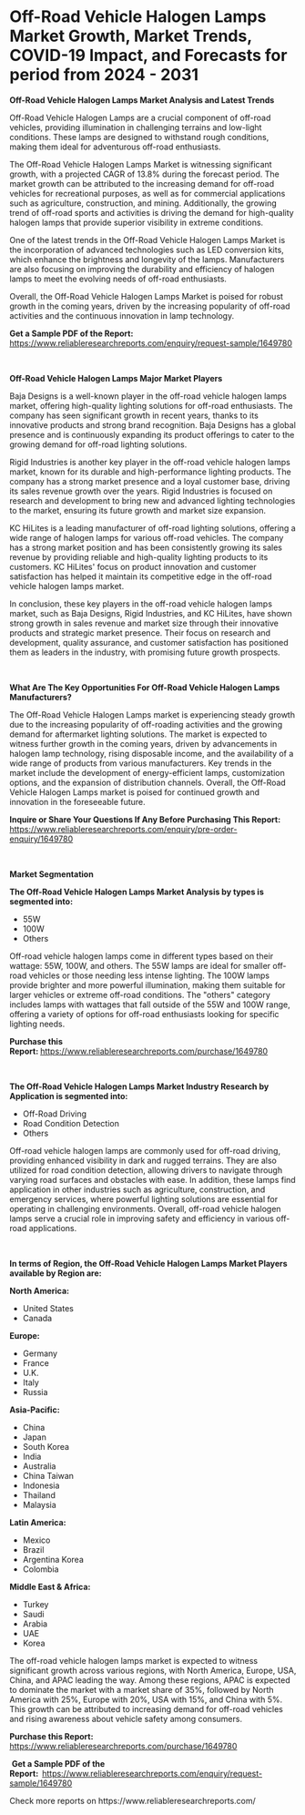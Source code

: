 <p><h1>Off-Road Vehicle Halogen Lamps Market Growth, Market Trends, COVID-19 Impact, and Forecasts for period from 2024 - 2031</h1></p><p><strong>Off-Road Vehicle Halogen Lamps Market Analysis and Latest Trends</strong></p>
<p><p>Off-Road Vehicle Halogen Lamps are a crucial component of off-road vehicles, providing illumination in challenging terrains and low-light conditions. These lamps are designed to withstand rough conditions, making them ideal for adventurous off-road enthusiasts.</p><p>The Off-Road Vehicle Halogen Lamps Market is witnessing significant growth, with a projected CAGR of 13.8% during the forecast period. The market growth can be attributed to the increasing demand for off-road vehicles for recreational purposes, as well as for commercial applications such as agriculture, construction, and mining. Additionally, the growing trend of off-road sports and activities is driving the demand for high-quality halogen lamps that provide superior visibility in extreme conditions.</p><p>One of the latest trends in the Off-Road Vehicle Halogen Lamps Market is the incorporation of advanced technologies such as LED conversion kits, which enhance the brightness and longevity of the lamps. Manufacturers are also focusing on improving the durability and efficiency of halogen lamps to meet the evolving needs of off-road enthusiasts.</p><p>Overall, the Off-Road Vehicle Halogen Lamps Market is poised for robust growth in the coming years, driven by the increasing popularity of off-road activities and the continuous innovation in lamp technology.</p></p>
<p><strong>Get a Sample PDF of the Report:&nbsp;</strong> <a href="https://www.reliableresearchreports.com/enquiry/request-sample/1649780">https://www.reliableresearchreports.com/enquiry/request-sample/1649780</a></p>
<p>&nbsp;</p>
<p><strong>Off-Road Vehicle Halogen Lamps Major Market Players</strong></p>
<p><p>Baja Designs is a well-known player in the off-road vehicle halogen lamps market, offering high-quality lighting solutions for off-road enthusiasts. The company has seen significant growth in recent years, thanks to its innovative products and strong brand recognition. Baja Designs has a global presence and is continuously expanding its product offerings to cater to the growing demand for off-road lighting solutions.</p><p>Rigid Industries is another key player in the off-road vehicle halogen lamps market, known for its durable and high-performance lighting products. The company has a strong market presence and a loyal customer base, driving its sales revenue growth over the years. Rigid Industries is focused on research and development to bring new and advanced lighting technologies to the market, ensuring its future growth and market size expansion.</p><p>KC HiLites is a leading manufacturer of off-road lighting solutions, offering a wide range of halogen lamps for various off-road vehicles. The company has a strong market position and has been consistently growing its sales revenue by providing reliable and high-quality lighting products to its customers. KC HiLites' focus on product innovation and customer satisfaction has helped it maintain its competitive edge in the off-road vehicle halogen lamps market.</p><p>In conclusion, these key players in the off-road vehicle halogen lamps market, such as Baja Designs, Rigid Industries, and KC HiLites, have shown strong growth in sales revenue and market size through their innovative products and strategic market presence. Their focus on research and development, quality assurance, and customer satisfaction has positioned them as leaders in the industry, with promising future growth prospects.</p></p>
<p>&nbsp;</p>
<p><strong>What Are The Key Opportunities For Off-Road Vehicle Halogen Lamps Manufacturers?</strong></p>
<p><p>The Off-Road Vehicle Halogen Lamps market is experiencing steady growth due to the increasing popularity of off-roading activities and the growing demand for aftermarket lighting solutions. The market is expected to witness further growth in the coming years, driven by advancements in halogen lamp technology, rising disposable income, and the availability of a wide range of products from various manufacturers. Key trends in the market include the development of energy-efficient lamps, customization options, and the expansion of distribution channels. Overall, the Off-Road Vehicle Halogen Lamps market is poised for continued growth and innovation in the foreseeable future.</p></p>
<p><strong>Inquire or Share Your Questions If Any Before Purchasing This Report:</strong> <a href="https://www.reliableresearchreports.com/enquiry/pre-order-enquiry/1649780">https://www.reliableresearchreports.com/enquiry/pre-order-enquiry/1649780</a></p>
<p>&nbsp;</p>
<p><strong>Market Segmentation</strong></p>
<p><strong>The Off-Road Vehicle Halogen Lamps Market Analysis by types is segmented into:</strong></p>
<p><ul><li>55W</li><li>100W</li><li>Others</li></ul></p>
<p><p>Off-road vehicle halogen lamps come in different types based on their wattage: 55W, 100W, and others. The 55W lamps are ideal for smaller off-road vehicles or those needing less intense lighting. The 100W lamps provide brighter and more powerful illumination, making them suitable for larger vehicles or extreme off-road conditions. The "others" category includes lamps with wattages that fall outside of the 55W and 100W range, offering a variety of options for off-road enthusiasts looking for specific lighting needs.</p></p>
<p><strong>Purchase this Report:&nbsp;</strong><a href="https://www.reliableresearchreports.com/purchase/1649780">https://www.reliableresearchreports.com/purchase/1649780</a></p>
<p>&nbsp;</p>
<p><strong>The Off-Road Vehicle Halogen Lamps Market Industry Research by Application is segmented into:</strong></p>
<p><ul><li>Off-Road Driving</li><li>Road Condition Detection</li><li>Others</li></ul></p>
<p><p>Off-road vehicle halogen lamps are commonly used for off-road driving, providing enhanced visibility in dark and rugged terrains. They are also utilized for road condition detection, allowing drivers to navigate through varying road surfaces and obstacles with ease. In addition, these lamps find application in other industries such as agriculture, construction, and emergency services, where powerful lighting solutions are essential for operating in challenging environments. Overall, off-road vehicle halogen lamps serve a crucial role in improving safety and efficiency in various off-road applications.</p></p>
<p>&nbsp;</p>
<p><strong>In terms of Region, the Off-Road Vehicle Halogen Lamps Market Players available by Region are:</strong></p>
<p>
    <p> <strong> North America: </strong>
        <ul>
            <li>United States</li>
            <li>Canada</li>
        </ul>
        </p> 
    <p> <strong> Europe: </strong>
        <ul>
            <li>Germany</li>
            <li>France</li>
            <li>U.K.</li>
            <li>Italy</li>
            <li>Russia</li>
        </ul>
        </p> 
    <p> <strong> Asia-Pacific: </strong>
        <ul>
            <li>China</li>
            <li>Japan</li>
            <li>South Korea</li>
            <li>India</li>
            <li>Australia</li>
            <li>China Taiwan</li>
            <li>Indonesia</li>
            <li>Thailand</li>
            <li>Malaysia</li>
        </ul>
        </p> 
    <p> <strong> Latin America: </strong>
        <ul>
            <li>Mexico</li>
            <li>Brazil</li>
            <li>Argentina Korea</li>
            <li>Colombia</li>
        </ul>
        </p> 
    <p> <strong> Middle East & Africa: </strong>
        <ul>
            <li>Turkey</li>
            <li>Saudi</li>
            <li>Arabia</li>
            <li>UAE</li>
            <li>Korea</li>
        </ul>
    </p>
    </p>
<p><p>The off-road vehicle halogen lamps market is expected to witness significant growth across various regions, with North America, Europe, USA, China, and APAC leading the way. Among these regions, APAC is expected to dominate the market with a market share of 35%, followed by North America with 25%, Europe with 20%, USA with 15%, and China with 5%. This growth can be attributed to increasing demand for off-road vehicles and rising awareness about vehicle safety among consumers.</p></p>
<p><strong>Purchase this Report: </strong><a href="https://www.reliableresearchreports.com/purchase/1649780">https://www.reliableresearchreports.com/purchase/1649780</a></p>
<p>&nbsp;<strong>Get a Sample PDF of the Report:&nbsp;&nbsp;</strong><a href="https://www.reliableresearchreports.com/enquiry/request-sample/1649780">https://www.reliableresearchreports.com/enquiry/request-sample/1649780</a></p>
<p><strong></strong></p>
<p>Check more reports on https://www.reliableresearchreports.com/</p>
